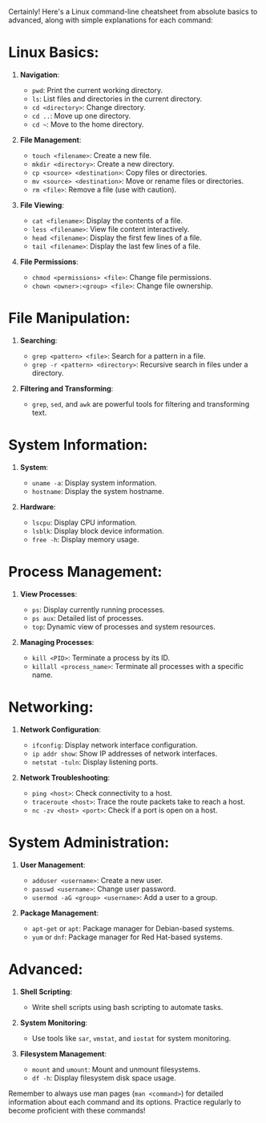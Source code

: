 Certainly! Here's a Linux command-line cheatsheet from absolute basics to advanced, along with simple explanations for each command:

# Linux Basics:

1. **Navigation**:
   - `pwd`: Print the current working directory.
   - `ls`: List files and directories in the current directory.
   - `cd <directory>`: Change directory.
   - `cd ..`: Move up one directory.
   - `cd ~`: Move to the home directory.

2. **File Management**:
   - `touch <filename>`: Create a new file.
   - `mkdir <directory>`: Create a new directory.
   - `cp <source> <destination>`: Copy files or directories.
   - `mv <source> <destination>`: Move or rename files or directories.
   - `rm <file>`: Remove a file (use with caution).

3. **File Viewing**:
   - `cat <filename>`: Display the contents of a file.
   - `less <filename>`: View file content interactively.
   - `head <filename>`: Display the first few lines of a file.
   - `tail <filename>`: Display the last few lines of a file.

4. **File Permissions**:
   - `chmod <permissions> <file>`: Change file permissions.
   - `chown <owner>:<group> <file>`: Change file ownership.

# File Manipulation:

1. **Searching**:
   - `grep <pattern> <file>`: Search for a pattern in a file.
   - `grep -r <pattern> <directory>`: Recursive search in files under a directory.

2. **Filtering and Transforming**:
   - `grep`, `sed`, and `awk` are powerful tools for filtering and transforming text.

# System Information:

1. **System**:
   - `uname -a`: Display system information.
   - `hostname`: Display the system hostname.

2. **Hardware**:
   - `lscpu`: Display CPU information.
   - `lsblk`: Display block device information.
   - `free -h`: Display memory usage.

# Process Management:

1. **View Processes**:
   - `ps`: Display currently running processes.
   - `ps aux`: Detailed list of processes.
   - `top`: Dynamic view of processes and system resources.

2. **Managing Processes**:
   - `kill <PID>`: Terminate a process by its ID.
   - `killall <process_name>`: Terminate all processes with a specific name.

# Networking:

1. **Network Configuration**:
   - `ifconfig`: Display network interface configuration.
   - `ip addr show`: Show IP addresses of network interfaces.
   - `netstat -tuln`: Display listening ports.

2. **Network Troubleshooting**:
   - `ping <host>`: Check connectivity to a host.
   - `traceroute <host>`: Trace the route packets take to reach a host.
   - `nc -zv <host> <port>`: Check if a port is open on a host.

# System Administration:

1. **User Management**:
   - `adduser <username>`: Create a new user.
   - `passwd <username>`: Change user password.
   - `usermod -aG <group> <username>`: Add a user to a group.

2. **Package Management**:
   - `apt-get` or `apt`: Package manager for Debian-based systems.
   - `yum` or `dnf`: Package manager for Red Hat-based systems.

# Advanced:

1. **Shell Scripting**:
   - Write shell scripts using bash scripting to automate tasks.

2. **System Monitoring**:
   - Use tools like `sar`, `vmstat`, and `iostat` for system monitoring.

3. **Filesystem Management**:
   - `mount` and `umount`: Mount and unmount filesystems.
   - `df -h`: Display filesystem disk space usage.

Remember to always use man pages (`man <command>`) for detailed information about each command and its options. Practice regularly to become proficient with these commands!